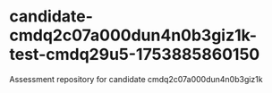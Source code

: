 # candidate-cmdq2c07a000dun4n0b3giz1k-test-cmdq29u5-1753885860150
Assessment repository for candidate cmdq2c07a000dun4n0b3giz1k
